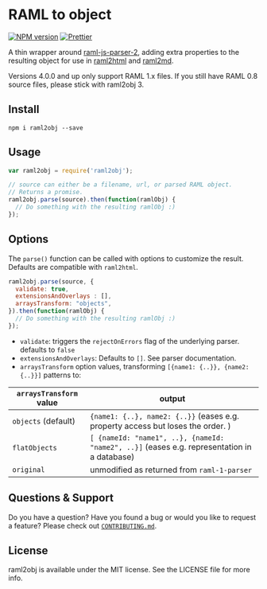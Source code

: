 # RAML to object

[![NPM version](http://img.shields.io/npm/v/raml2obj.svg)](https://www.npmjs.org/package/raml2obj)
[![Prettier](https://img.shields.io/badge/code%20style-prettier-blue.svg?style=flat)](https://github.com/prettier/prettier)

A thin wrapper around [raml-js-parser-2](https://github.com/raml-org/raml-js-parser-2), adding extra properties to the resulting
object for use in [raml2html](https://www.npmjs.org/package/raml2html) and [raml2md](https://www.npmjs.org/package/raml2md).

Versions 4.0.0 and up only support RAML 1.x files. If you still have RAML 0.8 source files, please stick with raml2obj 3.

## Install
```
npm i raml2obj --save
```

## Usage
```js
var raml2obj = require('raml2obj');

// source can either be a filename, url, or parsed RAML object.
// Returns a promise.
raml2obj.parse(source).then(function(ramlObj) {
  // Do something with the resulting ramlObj :)
});
```

## Options
The `parse()` function can be called with options to customize the result. 
Defaults are compatible with `raml2html`.

```js
raml2obj.parse(source, {
  validate: true, 
  extensionsAndOverlays : [], 
  arraysTransform: "objects",
}).then(function(ramlObj) {
  // Do something with the resulting ramlObj :)
});
```
 * `validate`: triggers the `rejectOnErrors` flag of the underlying parser. defaults to `false`
 * `extensionsAndOverlays`:  Defaults to `[]`. See parser documentation.
 * `arraysTransform` option values, transforming `[{name1: {..}}, {name2: {..}}]` patterns to:
  
| `arraysTransform` value | output |
| --- | --- |
|`objects` (default)|`{name1: {..}, name2: {..}}`  (eases e.g. property access but loses the order. )|
|`flatObjects`|`[ {nameId: "name1", ..}, {nameId: "name2", ..}]`  (eases e.g. representation in a database)|
|`original`| unmodified as returned from `raml-1-parser`|


## Questions & Support
Do you have a question? Have you found a bug or would you like to request a feature? Please check out [`CONTRIBUTING.md`](CONTRIBUTING.md).


## License
raml2obj is available under the MIT license. See the LICENSE file for more info.
